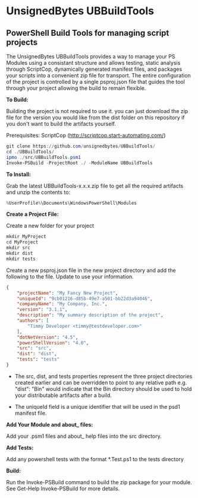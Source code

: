 # UnsignedBytes UBBuildTools
## PowerShell Build Tools for managing script projects

The UnsignedBytes UBBuildTools provides a way to manage your PS Modules
using a consistant structure and allows testing, static analysis through
ScriptCop, dynamically generated manifest files, and packages your scripts
into a convenient zip file for transport. The entire configuration of the 
project is controlled by a single psproj.json file that guides the tool through
your project allowing the build to remain flexible.

**To Build:**

Building the project is not required to use it. you can just download the 
zip file for the version you would like from the dist folder on this repository if
you don't want to build the artifacts yourself.

Prerequisites: ScriptCop (http://scriptcop.start-automating.com/)

```PowerShell
git clone https://github.com/unsignedbytes/UBBuildTools/
cd ./UBBuildTools/
ipmo ./src/UBBuildTools.psm1 
Invoke-PSBuild -ProjectRoot ./ -ModuleName UBBuildTools
```

**To Install:**

Grab the latest UBBuildTools-x.x.x.zip file to get all the required
artifacts and unzip the contents to:
```PowerShell
%UserProfile%\Documents\WindowsPowerShell\Modules 
```

**Create a Project File:**

Create a new folder for your project
```PowerShell
mkdir MyProject
cd MyProject
mkdir src
mkdir dist
mkdir tests
```

Create a new psproj.json file in the new project directory and add the following to the file.
Update to use your information.
```json
{
	"projectName": "My Fancy New Project",
	"uniqueId": "9cb01216-d85b-49e7-a501-bb22d3a94046",
	"companyName": "My Company, Inc.",
	"version": "3.1.1",
	"description": "My summary description of the project",
	"authors": [
		"Timmy Developer <timmy@testdeveloper.com>"
	],
	"dotNetVersion": "4.5",
	"powerShellVersion": "4.0",
	"src": "src",
	"dist": "dist",
	"tests": "tests"
}

```
* The src, dist, and tests properties represent the three project directories created earlier
and can be overridden to point to any relative path e.g. "dist": "Bin" would indicate that the
Bin directory should be used to hold your distributable artifacts after a build.

* The uniqueId field is a unique identifier that will be used in the psd1 manifest file.

**Add Your Module and about_ files:**

Add your .psm1 files and about_ help files into the src directory.

**Add Tests:**

Add any powershell tests with the format *.Test.ps1 to the tests directory

**Build:**

Run the Invoke-PSBuild command to build the zip package for your module. See Get-Help Invoke-PSBuild for more details.


